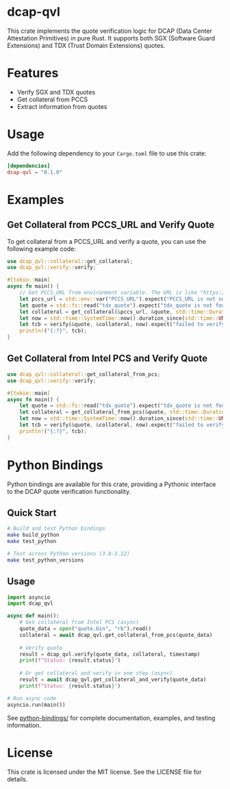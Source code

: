 
<!-- cargo-rdme start -->

# dcap-qvl

This crate implements the quote verification logic for DCAP (Data Center Attestation Primitives) in pure Rust. It supports both SGX (Software Guard Extensions) and TDX (Trust Domain Extensions) quotes.

# Features
- Verify SGX and TDX quotes
- Get collateral from PCCS
- Extract information from quotes

# Usage
Add the following dependency to your `Cargo.toml` file to use this crate:
```toml
[dependencies]
dcap-qvl = "0.1.0"
```

# Examples

## Get Collateral from PCCS_URL and Verify Quote

To get collateral from a PCCS_URL and verify a quote, you can use the following example code:
```rust
use dcap_qvl::collateral::get_collateral;
use dcap_qvl::verify::verify;

#[tokio::main]
async fn main() {
    // Get PCCS_URL from environment variable. The URL is like "https://localhost:8081/sgx/certification/v4/".
    let pccs_url = std::env::var("PCCS_URL").expect("PCCS_URL is not set");
    let quote = std::fs::read("tdx_quote").expect("tdx_quote is not found");
    let collateral = get_collateral(&pccs_url, &quote, std::time::Duration::from_secs(10)).await.expect("failed to get collateral");
    let now = std::time::SystemTime::now().duration_since(std::time::UNIX_EPOCH).unwrap().as_secs();
    let tcb = verify(&quote, &collateral, now).expect("failed to verify quote");
    println!("{:?}", tcb);
}
```

## Get Collateral from Intel PCS and Verify Quote

```rust
use dcap_qvl::collateral::get_collateral_from_pcs;
use dcap_qvl::verify::verify;

#[tokio::main]
async fn main() {
    let quote = std::fs::read("tdx_quote").expect("tdx_quote is not found");
    let collateral = get_collateral_from_pcs(&quote, std::time::Duration::from_secs(10)).await.expect("failed to get collateral");
    let now = std::time::SystemTime::now().duration_since(std::time::UNIX_EPOCH).unwrap().as_secs();
    let tcb = verify(&quote, &collateral, now).expect("failed to verify quote");
    println!("{:?}", tcb);
}
```

<!-- cargo-rdme end -->

# Python Bindings

Python bindings are available for this crate, providing a Pythonic interface to the DCAP quote verification functionality.

## Quick Start

```bash
# Build and test Python bindings
make build_python
make test_python

# Test across Python versions (3.8-3.12)
make test_python_versions
```

## Usage

```python
import asyncio
import dcap_qvl

async def main():
    # Get collateral from Intel PCS (async)
    quote_data = open("quote.bin", "rb").read()
    collateral = await dcap_qvl.get_collateral_from_pcs(quote_data)
    
    # Verify quote
    result = dcap_qvl.verify(quote_data, collateral, timestamp)
    print(f"Status: {result.status}")
    
    # Or get collateral and verify in one step (async)
    result = await dcap_qvl.get_collateral_and_verify(quote_data)
    print(f"Status: {result.status}")

# Run async code
asyncio.run(main())
```

See [python-bindings/](python-bindings/) for complete documentation, examples, and testing information.

# License

This crate is licensed under the MIT license. See the LICENSE file for details.
